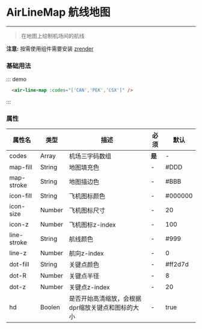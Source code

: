 # AirLineMap 航线地图
----

> 在地图上绘制机场间的航线

**注意:** 按需使用组件需要安装 [zrender](https://ecomfe.github.io/zrender-doc/public/)

### 基础用法

<div class="demo-block">
  <air-line-map :codes="['CAN','PEK','CSX']" />
</div>

::: demo
```html
  <air-line-map :codes="['CAN','PEK','CSX']" />
```
:::

### 属性
|属性名|类型|描述|必须|默认|
|----|----|-------------|----|--------|
|codes|Array|机场三字码数组|**是**|-|
|map-fill|String|地图填充色|-|#DDD|
|map-stroke|String|地图描边色|-|#BBB|
|icon-fill|String|飞机图标颜色|-|#000000|
|icon-size|Number|飞机图标尺寸|-|20|
|icon-z|Number|飞机图标z-index|-|100|
|line-stroke|String|航线颜色|-|#999|
|line-z|Number|航向z-index|-|0|
|dot-fill|String|关键点颜色|-|#ff2d7d|
|dot-R|Number|关键点半径|-|8|
|dot-z|Number|关键点z-index|-|20|
|hd|Boolen|是否开始高清缩放，会根据dpr缩放关键点和图标的大小|-|true|

